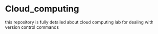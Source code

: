 # Cloud_computing
this repository is fully detailed about cloud computing lab for dealing with version control commands
